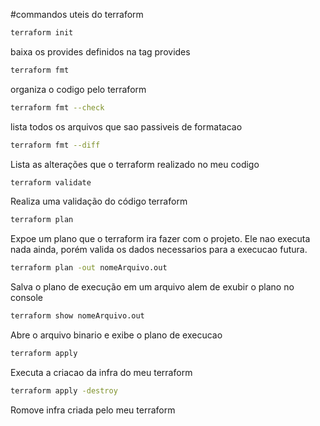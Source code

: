 #commandos uteis do terraform

 
```bash
terraform init
```
baixa os provides definidos na tag provides

```bash
terraform fmt 
```
organiza o codigo pelo terraform

```bash
terraform fmt --check
```
lista todos os arquivos que sao passiveis de formatacao

```bash
terraform fmt --diff
```
Lista as alterações que o terraform realizado no meu codigo


```bash
terraform validate
```
Realiza uma validação do código terraform


```bash
terraform plan
```
Expoe um plano que o terraform ira fazer com o projeto. Ele nao executa nada ainda, porém valida os dados necessarios para a execucao futura.

```bash
terraform plan -out nomeArquivo.out
```
Salva o plano de execução em um arquivo alem de exubir o plano no console


```bash
terraform show nomeArquivo.out
```
Abre o arquivo binario e exibe o plano de execucao

```bash
terraform apply
```
Executa a criacao da infra do meu terraform

```bash
terraform apply -destroy
```
Romove infra criada pelo meu terraform